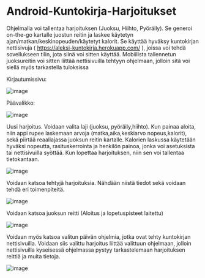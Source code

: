 # Android-Kuntokirja-Harjoitukset
 Ohjelmalla voi tallentaa harjoituksen (Juoksu, Hiihto, Pyöräily). Se generoi on-the-go kartalle juostun reitin ja laskee käytetyn ajan/matkan/keskinopeuden/käytetyt kalorit. Se käyttää hyväksy kuntokirjan nettisivuja ( https://aleksi-kuntokirja.herokuapp.com/ ), joissa voi tehdä sovellukseen tilin, jota siinä voi sitten käyttää. Mobiilista tallennetun juoksureitin voi sitten liittää nettisivuilla tehtyyn ohjelmaan, jolloin sitä voi siellä myös tarkastella tuloksissa
 
 Kirjautumissivu:
 
 
 ![image](https://user-images.githubusercontent.com/62034929/161956188-864629b9-11e2-4461-8a69-3328899fcd8e.png)
 
 
 
 Päävalikko:
 
 
 ![image](https://user-images.githubusercontent.com/62034929/161956308-2464962e-ce9c-4fdc-941b-69f2e855cc40.png)

Uusi harjoitus. Voidaan valita laji (juoksu, pyöräily,hiihto). Kun painaa aloita, niin appi rupee laskemaan arvoja
(matka,aika,keskiarvo nopeus,kalorit), sekä piirtää reaaliajassa juoksun reitin kartalle. Kalorien laskussa
käytetään hyväksi nopeutta, rasituskerrointa ja henkilön painoa, jonka voi asetuksista tai nettisivuilla syöttää.
Kun lopettaa harjoituksen, niin sen voi tallentaa tietokantaan.

![image](https://user-images.githubusercontent.com/62034929/161956356-a517f2aa-8b8c-4a04-ab33-8eaf6715387d.png)

Voidaan katsoa tehtyjä harjoituksia. Nähdään niistä tiedot sekä voidaan tehdä eri toimenpiteitä.

![image](https://user-images.githubusercontent.com/62034929/161956574-5e96d939-0f91-45a0-af5c-92f0d062697a.png)

Voidaan katsoa juoksun reitti (Aloitus ja lopetuspisteet laitettu)

![image](https://user-images.githubusercontent.com/62034929/161956615-df52b79f-1c2a-460f-b9c7-f031e57e2231.png)

Voidaan myös katsoa valitun päivän ohjelmia, jotka ovat tehty kuntokirjan nettisivuilla. Voidaan siis valittu
harjoitus liittää valittuun ohjelmaan, jolloin nettisivuilla kyseisessä ohjelmassa pystyy tarkastelemaan harjoituksen
reittiä ja muita tietoja. 

![image](https://user-images.githubusercontent.com/62034929/161956788-6d571825-bf7f-423f-812d-7ba1f2e99faf.png)



